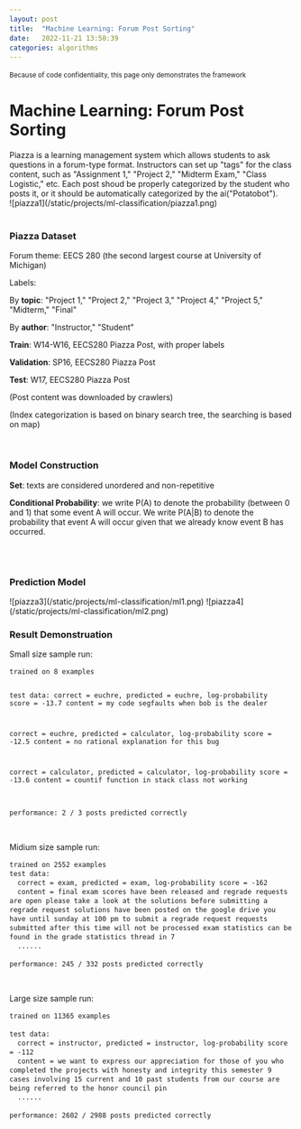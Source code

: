 ```yaml
---
layout: post
title:  "Machine Learning: Forum Post Sorting"
date:   2022-11-21 13:50:39
categories: algorithms
---
```

<small>Because of code confidentiality, this page only demonstrates the framework</small>
<br>
<h1>Machine Learning: Forum Post Sorting</h1>
Piazza is a learning management system which allows students to ask questions in a forum-type format. Instructors can set up "tags" for the class content, such as "Assignment 1," "Project 2," "Midterm Exam," "Class Logistic," etc. Each post shoud be properly categorized by the student who posts it, or it should be automatically categorized by the ai("Potatobot").
<br>
![piazza1](/static/projects/ml-classification/piazza1.png)
<br>
<br>
<h3>Piazza Dataset</h3>
<p>Forum theme: EECS 280 (the second largest course at University of Michigan)</p>
<p>Labels:</p>
<p>By <strong>topic</strong>: "Project 1," "Project 2," "Project 3," "Project 4," "Project 5," "Midterm," "Final"</p>
<p>By <strong>author</strong>: "Instructor," "Student"</p>
<p><strong>Train</strong>: W14-W16, EECS280 Piazza Post, with proper labels</p>
<p><strong>Validation</strong>: SP16, EECS280 Piazza Post</p>
<p><strong>Test</strong>: W17, EECS280 Piazza Post</p>
<p>(Post content was downloaded by crawlers)</p>
<p>(Index categorization is based on binary search tree, the searching is based on map)</p>
<br>
<h3>Model Construction</h3>
<p><strong>Set</strong>: texts are considered unordered and non-repetitive</p>
<p><strong>Conditional Probability</strong>: we write P(A) to denote the probability (between 0 and 1) that some event A will occur. We write P(A|B) to denote the probability that event A will occur given that we already know event B has occurred.</p>
<br>
<br>
<h3>Prediction Model</h3>
![piazza3](/static/projects/ml-classification/ml1.png)
![piazza4](/static/projects/ml-classification/ml2.png)
<br>
<h3>Result Demonstruation</h3>
Small size sample run:
<pre><code>trained on 8 examples

test data:
  correct = euchre, predicted = euchre, log-probability score = -13.7
  content = my code segfaults when bob is the dealer

  correct = euchre, predicted = calculator, log-probability score = -12.5
  content = no rational explanation for this bug

  correct = calculator, predicted = calculator, log-probability score = -13.6
  content = countif function in stack class not working

performance: 2 / 3 posts predicted correctly
</code></pre>
<br>
Midium size sample run:
<pre><code>trained on 2552 examples
test data:
  correct = exam, predicted = exam, log-probability score = -162
  content = final exam scores have been released and regrade requests are open please take a look at the solutions before submitting a regrade request solutions have been posted on the google drive you have until sunday at 100 pm to submit a regrade request requests submitted after this time will not be processed exam statistics can be found in the grade statistics thread in 7
  ......
  
performance: 245 / 332 posts predicted correctly
</code></pre>
<br>
  
Large size sample run:
<pre><code>trained on 11365 examples

test data:
  correct = instructor, predicted = instructor, log-probability score = -112
  content = we want to express our appreciation for those of you who completed the projects with honesty and integrity this semester 9 cases involving 15 current and 10 past students from our course are being referred to the honor council pin
  ......
  
performance: 2602 / 2988 posts predicted correctly
</code></pre>
<br>



